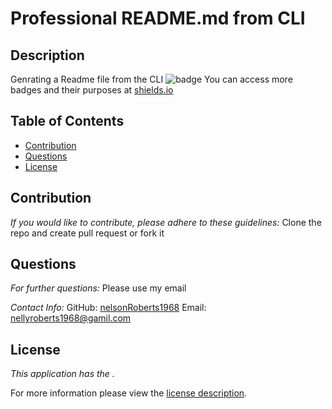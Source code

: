 # Professional README.md from CLI
## Description
Genrating a Readme file from the CLI 
![badge](https://img.shields.io/badge/license--brightorange)
You can access more badges and their purposes at [shields.io](https://shields.io)
## Table of Contents
  * [Contribution](#contribution)
  * [Questions](#questions)
  * [License](#license)
    
    
      
## Contribution
  _If you would like to contribute, please adhere to these guidelines:_
  Clone the repo and create pull request or fork it
      
## Questions
      
  _For further questions:_
  Please use my email
  
  _Contact Info:_
  GitHub: [nelsonRoberts1968](https://github.com/nelsonRoberts1968)
  Email: [nellyroberts1968@gamil.com](mailto:nellyroberts1968@gamil.com)
    
## License
      
  _This application has the ._
      
  For more information please view the [license description]().
  
  